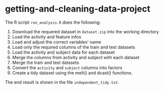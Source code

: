 # getting-and-cleaning-data-project

The R script `run_analysis.R` does the following:
	
1. Download the requered dataset in `dataset.zip` into the working directory
2. Load the activity and feature infos
3. Load and adjust the correct variables' name
4. Load only the required columns of the train and test datasets
5. Load the activity and subject data for each dataset
6. Merge the columns from activity and subject with each dataset
7. Merge the train and test datasets
8. Convert the `activity` and `subject` columns into factors
9. Create a tidy dataset using the melt() and dcast() functions.

The end result is shown in the file `independent_tidy.txt`.
  
